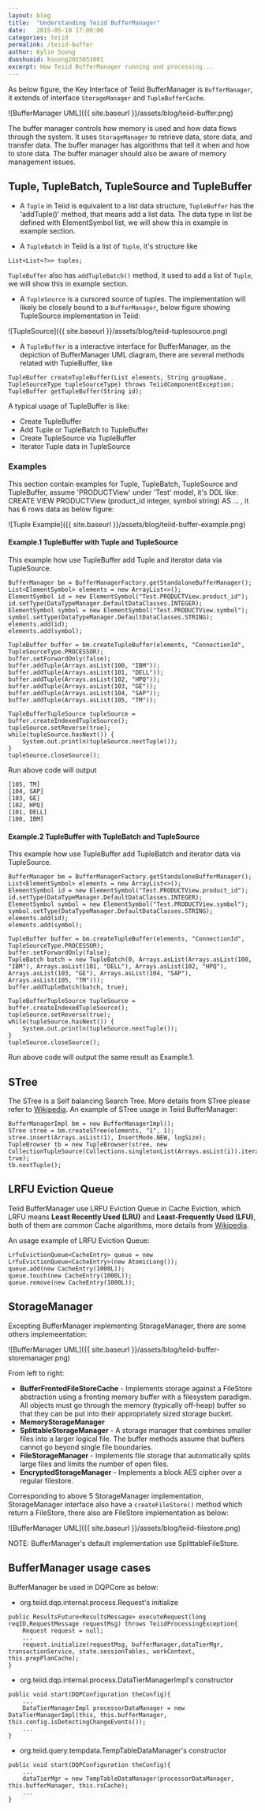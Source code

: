 ```yaml
---
layout: blog
title:  "Understanding Teiid BufferManager"
date:   2015-05-10 17:00:00
categories: teiid
permalink: /teiid-buffer
author: Kylin Soong
duoshuoid: ksoong2015051001
excerpt: How Teiid BufferManager running and processing...
---
```


As below figure, the Key Interface of Teiid BufferManager is `BufferManager`, it extends of interface `StorageManager` and `TupleBufferCache`.

![BufferManager UML]({{ site.baseurl }}/assets/blog/teiid-buffer.png)

The buffer manager controls how memory is used and how data flows through the system. It uses `StorageManager` to retrieve data, store data, and transfer data. The buffer manager has algorithms that tell it when and how to store data. The buffer manager should also be aware of memory management issues.

## Tuple, TupleBatch, TupleSource and TupleBuffer

* A `Tuple` in Teiid is equivalent to a list data structure, `TupleBuffer` has the 'addTuple()' method, that means add a list data. The data type in list be defined with ElementSymbol list, we will show this in example in example section.

* A `TupleBatch` in Teiid is a list of `Tuple`, it's structure like

~~~
List<List<?>> tuples;
~~~

`TupleBuffer` also has `addTupleBatch()` method, it used to add a list of `Tuple`, we will show this in example section.

* A `TupleSource` is a cursored source of tuples. The implementation will likely be closely bound to a `BufferManager`, below figure showing TupleSource implementation in Teiid:

![TupleSource]({{ site.baseurl }}/assets/blog/teiid-tuplesource.png) 

* A `TupleBuffer` is a interactive interface for BufferManager, as the depiction of BufferManager UML diagram, there are several methods related with TupleBuffer, like

~~~
TupleBuffer createTupleBuffer(List elements, String groupName, TupleSourceType tupleSourceType) throws TeiidComponentException;
TupleBuffer getTupleBuffer(String id);
~~~

A typical usage of TupleBuffer is like: 

* Create TupleBuffer
* Add Tuple or TupleBatch to TupleBuffer
* Create TupleSource via TupleBuffer
* Iterator Tuple data in TupleSource

### Examples

This section contain examples for Tuple, TupleBatch, TupleSource and TupleBuffer, assume 'PRODUCTView' under 'Test' model, it's DDL like: CREATE VIEW PRODUCTView (product_id integer, symbol string) AS ... , it has 6 rows data as below figure:

![Tuple Example]({{ site.baseurl }}/assets/blog/teiid-buffer-example.png)

#### Example.1 TupleBuffer with Tuple and TupleSource

This example how use TupleBuffer add Tuple and iterator data via TupleSource. 

~~~
BufferManager bm = BufferManagerFactory.getStandaloneBufferManager();
List<ElementSymbol> elements = new ArrayList<>();
ElementSymbol id = new ElementSymbol("Test.PRODUCTView.product_id");
id.setType(DataTypeManager.DefaultDataClasses.INTEGER);
ElementSymbol symbol = new ElementSymbol("Test.PRODUCTView.symbol");
symbol.setType(DataTypeManager.DefaultDataClasses.STRING);
elements.add(id);
elements.add(symbol);
		
TupleBuffer buffer = bm.createTupleBuffer(elements, "ConnectionId", TupleSourceType.PROCESSOR);
buffer.setForwardOnly(false);
buffer.addTuple(Arrays.asList(100, "IBM"));
buffer.addTuple(Arrays.asList(101, "DELL"));
buffer.addTuple(Arrays.asList(102, "HPQ"));
buffer.addTuple(Arrays.asList(103, "GE"));
buffer.addTuple(Arrays.asList(104, "SAP"));
buffer.addTuple(Arrays.asList(105, "TM"));
		
TupleBufferTupleSource tupleSource = buffer.createIndexedTupleSource();
tupleSource.setReverse(true);	
while(tupleSource.hasNext()) {
	System.out.println(tupleSource.nextTuple());
}
tupleSource.closeSource();
~~~

Run above code will output

~~~
[105, TM]
[104, SAP]
[103, GE]
[102, HPQ]
[101, DELL]
[100, IBM]
~~~

#### Example.2 TupleBuffer with TupleBatch and TupleSource

This example how use TupleBuffer add TupleBatch and iterator data via TupleSource.

~~~
BufferManager bm = BufferManagerFactory.getStandaloneBufferManager();
List<ElementSymbol> elements = new ArrayList<>();
ElementSymbol id = new ElementSymbol("Test.PRODUCTView.product_id");
id.setType(DataTypeManager.DefaultDataClasses.INTEGER);
ElementSymbol symbol = new ElementSymbol("Test.PRODUCTView.symbol");
symbol.setType(DataTypeManager.DefaultDataClasses.STRING);
elements.add(id);
elements.add(symbol);
		
TupleBuffer buffer = bm.createTupleBuffer(elements, "ConnectionId", TupleSourceType.PROCESSOR);
buffer.setForwardOnly(false);
TupleBatch batch = new TupleBatch(0, Arrays.asList(Arrays.asList(100, "IBM"), Arrays.asList(101, "DELL"), Arrays.asList(102, "HPQ"), Arrays.asList(103, "GE"), Arrays.asList(104, "SAP"), Arrays.asList(105, "TM")));
buffer.addTupleBatch(batch, true);
		
TupleBufferTupleSource tupleSource = buffer.createIndexedTupleSource();
tupleSource.setReverse(true);
while(tupleSource.hasNext()) {
	System.out.println(tupleSource.nextTuple());
}
tupleSource.closeSource();
~~~

Run above code will output the same result as Example.1.

## STree

The STree is a Self balancing Search Tree. More details from STree please refer to [Wikipedia](http://en.wikipedia.org/wiki/Self-balancing_binary_search_tree). An example of STree usage in Teiid BufferManager:

~~~
BufferManagerImpl bm = new BufferManagerImpl();
STree stree = bm.createSTree(elements, "1", 1);
stree.insert(Arrays.asList(1), InsertMode.NEW, logSize);
TupleBrowser tb = new TupleBrowser(stree, new CollectionTupleSource(Collections.singletonList(Arrays.asList(i)).iterator()), true);
tb.nextTuple();
~~~

## LRFU Eviction Queue

Teiid BufferManager use LRFU Eviction Queue in Cache Eviction, which LRFU means **Least Recently Used (LRU)** and **Least-Frequently Used (LFU)**, both of them are common Cache algorithms, more details from [Wikipedia](http://en.wikipedia.org/wiki/Cache_algorithms).

An usage example of LRFU Eviction Queue:

~~~
LrfuEvictionQueue<CacheEntry> queue = new LrfuEvictionQueue<CacheEntry>(new AtomicLong());
queue.add(new CacheEntry(1000L));
queue.touch(new CacheEntry(1000L));
queue.remove(new CacheEntry(1000L));
~~~

## StorageManager

Excepting BufferManager implementing StorageManager, there are some others implemeentation:

![BufferManager UML]({{ site.baseurl }}/assets/blog/teiid-buffer-storemanager.png)

From left to right:

* **BufferFrontedFileStoreCache** - Implements storage against a FileStore abstraction using a fronting memory buffer with a filesystem paradigm. All objects must go through the memory (typically off-heap) buffer so that they can be put into their appropriately sized storage bucket. 
* **MemoryStorageManager**
* **SplittableStorageManager** - A storage manager that combines smaller files into a larger logical file. The buffer methods assume that buffers cannot go beyond single file boundaries.
* **FileStorageManager** - Implements file storage that automatically splits large files and limits the number of open files.
* **EncryptedStorageManager** - Implements a block AES cipher over a regular filestore. 

Corresponding to above 5 StorageManager implementation, StorageManager interface also have a `createFileStore()` method which return a FileStore, there also are FileStore implementation as below:

![BufferManager UML]({{ site.baseurl }}/assets/blog/teiid-filestore.png)

NOTE: BufferManager's default implementation use SplittableFileStore.
 
## BufferManager usage cases

BufferManager be used in DQPCore as below:

* org.teiid.dqp.internal.process.Request's initialize

~~~
public ResultsFuture<ResultsMessage> executeRequest(long reqID,RequestMessage requestMsg) throws TeiidProcessingException{
    Request request = null;
    ...
    request.initialize(requestMsg, bufferManager,dataTierMgr, transactionService, state.sessionTables, workContext, this.prepPlanCache);
}
~~~

* org.teiid.dqp.internal.process.DataTierManagerImpl's constructor

~~~
public void start(DQPConfiguration theConfig){
    ...
    DataTierManagerImpl processorDataManager = new DataTierManagerImpl(this, this.bufferManager, this.config.isDetectingChangeEvents());
    ...
}
~~~

* org.teiid.query.tempdata.TempTableDataManager's constructor

~~~
public void start(DQPConfiguration theConfig){
    ...
    dataTierMgr = new TempTableDataManager(processorDataManager, this.bufferManager, this.rsCache);
    ...
}
~~~ 
